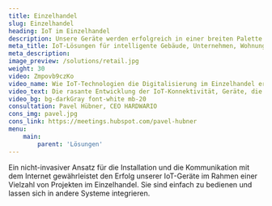 ```yaml
---
title: Einzelhandel 
slug: Einzelhandel 
heading: IoT im Einzelhandel 
description: Unsere Geräte werden erfolgreich in einer breiten Palette von Einzelhandelsprojekten eingesetzt. 
meta_title: IoT-Lösungen für intelligente Gebäude, Unternehmen, Wohnungen und Städte 
meta_description: 
image_preview: /solutions/retail.jpg 
weight: 30 
video: Zmpovb9czKo 
video_name: Wie IoT-Technologien die Digitalisierung im Einzelhandel erleichtern 
video_text: Die rasante Entwicklung der IoT-Konnektivität, Geräte, die seit Jahren mit Batterien betrieben werden, ein nicht-invasiver Ansatz und erschwingliche Preise ermöglichen heute die schnelle Digitalisierung vieler Branchen. Einer der vielversprechendsten Anwendungsbereiche des IoT ist zweifellos der Einzelhandel. 
video_bg: bg-darkGray font-white mb-20 
consultation: Pavel Hübner, CEO HARDWARIO 
cons_img: pavel.jpg 
cons_link: https://meetings.hubspot.com/pavel-hubner 
menu: 
    main: 
        parent: 'Lösungen'
---
```


Ein nicht-invasiver Ansatz für die Installation und die Kommunikation mit dem Internet gewährleistet den Erfolg unserer IoT-Geräte im Rahmen einer Vielzahl von Projekten im Einzelhandel. Sie sind einfach zu bedienen und lassen sich in andere Systeme integrieren.